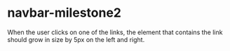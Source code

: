 # navbar-milestone2
<!-- Create a navigation bar out of an unordered list element, and add the following interactivity.
 -->
<!-- When the user hovers over one of the links, the color of the text should change.
When the user hovers over one of the links, the background color of the element that contains the link should change. -->
When the user clicks on one of the links, the element that contains the link should grow in size by 5px on the left and right.